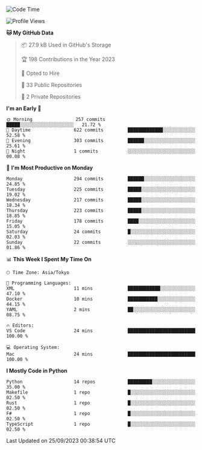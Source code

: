 <!--START_SECTION:waka-->
![Code Time](http://img.shields.io/badge/Code%20Time-711%20hrs%2040%20mins-blue)

![Profile Views](http://img.shields.io/badge/Profile%20Views-0-blue)

**🐱 My GitHub Data** 

> 📦 27.9 kB Used in GitHub's Storage 
 > 
> 🏆 198 Contributions in the Year 2023
 > 
> 💼 Opted to Hire
 > 
> 📜 33 Public Repositories 
 > 
> 🔑 2 Private Repositories 
 > 
**I'm an Early 🐤** 

```text
🌞 Morning                257 commits         █████░░░░░░░░░░░░░░░░░░░░   21.72 % 
🌆 Daytime                622 commits         █████████████░░░░░░░░░░░░   52.58 % 
🌃 Evening                303 commits         ██████░░░░░░░░░░░░░░░░░░░   25.61 % 
🌙 Night                  1 commits           ░░░░░░░░░░░░░░░░░░░░░░░░░   00.08 % 
```
📅 **I'm Most Productive on Monday** 

```text
Monday                   294 commits         ██████░░░░░░░░░░░░░░░░░░░   24.85 % 
Tuesday                  225 commits         █████░░░░░░░░░░░░░░░░░░░░   19.02 % 
Wednesday                217 commits         █████░░░░░░░░░░░░░░░░░░░░   18.34 % 
Thursday                 223 commits         █████░░░░░░░░░░░░░░░░░░░░   18.85 % 
Friday                   178 commits         ████░░░░░░░░░░░░░░░░░░░░░   15.05 % 
Saturday                 24 commits          █░░░░░░░░░░░░░░░░░░░░░░░░   02.03 % 
Sunday                   22 commits          ░░░░░░░░░░░░░░░░░░░░░░░░░   01.86 % 
```


📊 **This Week I Spent My Time On** 

```text
🕑︎ Time Zone: Asia/Tokyo

💬 Programming Languages: 
XML                      11 mins             ████████████░░░░░░░░░░░░░   47.10 % 
Docker                   10 mins             ███████████░░░░░░░░░░░░░░   44.15 % 
YAML                     2 mins              ██░░░░░░░░░░░░░░░░░░░░░░░   08.75 % 

🔥 Editors: 
VS Code                  24 mins             █████████████████████████   100.00 % 

💻 Operating System: 
Mac                      24 mins             █████████████████████████   100.00 % 
```

**I Mostly Code in Python** 

```text
Python                   14 repos            █████████░░░░░░░░░░░░░░░░   35.00 % 
Makefile                 1 repo              █░░░░░░░░░░░░░░░░░░░░░░░░   02.50 % 
Rust                     1 repo              █░░░░░░░░░░░░░░░░░░░░░░░░   02.50 % 
F#                       1 repo              █░░░░░░░░░░░░░░░░░░░░░░░░   02.50 % 
TypeScript               1 repo              █░░░░░░░░░░░░░░░░░░░░░░░░   02.50 % 
```




 Last Updated on 25/09/2023 00:38:54 UTC
<!--END_SECTION:waka-->
